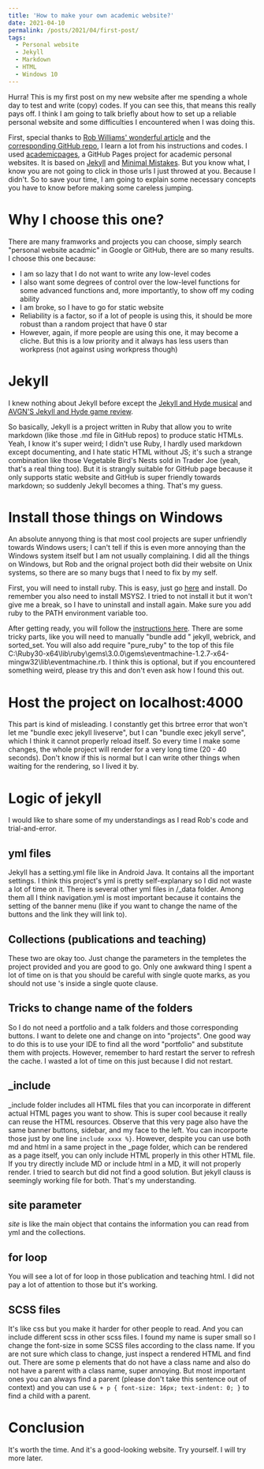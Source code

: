 ```yaml
---
title: 'How to make your own academic website?'
date: 2021-04-10
permalink: /posts/2021/04/first-post/
tags:
  - Personal website
  - Jekyll
  - Markdown
  - HTML
  - Windows 10
---
```


Hurra! This is my first post on my new website after me spending a whole day to test and write (copy) codes. If you can see this, that means this really pays off. I think I am going to talk briefly about how to set up a reliable personal website and some difficulties I encountered when I was doing this.

First, special thanks to [Rob Williams' wonderful article](https://jayrobwilliams.com/posts/2020/06/academic-website/) and the [corresponding GitHub repo](https://github.com/jayrobwilliams/jayrobwilliams.github.io), I learn a lot from his instructions and codes. I used [academicpages](https://github.com/academicpages/academicpages.github.io), a GitHub Pages project for academic personal websites. It is based on [Jekyll](https://en.wikipedia.org/wiki/Jekyll_(software)) and [Minimal Mistakes](https://mademistakes.com/work/minimal-mistakes-jekyll-theme/). But you know what, I know you are not going to click in those urls I just throwed at you. Because I didn't. So to save your time, I am going to explain some necessary concepts you have to know before making some careless jumping.

# Why I choose this one?
There are many framworks and projects you can choose, simply search "personal website acadmic" in Google or GitHub, there are so many results. I choose this one because:
* I am so lazy that I do not want to write any low-level codes
* I also want some degrees of control over the low-level functions for some advanced functions and, more importantly, to show off my coding ability
* I am broke, so I have to go for static website
* Reliability is a factor, so if a lot of people is using this, it should be more robust than a random project that have 0 star
* However, again, if more people are using this one, it may become a cliche. But this is a low priority and it always has less users than  workpress (not against using workpress though)

# Jekyll
I knew nothing about Jekyll before except the [Jekyll and Hyde musical](https://www.youtube.com/watch?v=Dxzw2CWoBqI&list=PLjXQ_rLk0ogaVqkK_mrtp1VYs51qk0oUN&index=4) and [AVGN'S Jekyll and Hyde game review](https://www.youtube.com/watch?v=HemXBVloiA0). 

So basically, Jekyll is a project written in Ruby that allow you to write markdown (like those .md file in GitHub repos) to produce static HTMLs. Yeah, I know it's super weird; I didn't use Ruby, I hardly used markdown except documenting, and I hate static HTML without JS; it's such a strange combination like those Vegetable Bird's Nests sold in Trader Joe (yeah, that's a real thing too). But it is strangly suitable for GitHub page because it only supports static website and GitHub is super friendly towards markdown; so suddenly Jekyll becomes a thing. That's my guess.

# Install those things on Windows
An absolute annyong thing is that most cool projects are super unfriendly towards Windows users; I can't tell if this is even more annoying than the Windows system itself but I am not usually complaining. I did all the things on Windows, but Rob and the orignal project both did their website on Unix systems, so there are so many bugs that I need to fix by my self. 

First, you will need to install ruby. This is easy, just go [here](https://rubyinstaller.org/) and install. Do remember you also need to install MSYS2. I tried to not install it but it won't give me a break, so I have to uninstall and install again. Make sure you add ruby to the PATH environment variable too.

After getting ready, you will follow the [instructions here](https://github.com/academicpages/academicpages.github.io). There are some tricky parts, like you will need to manually "bundle add " jekyll, webrick, and sorted_set. You will also add require "pure_ruby" to the top of this file C:\Ruby30-x64\lib\ruby\gems\3.0.0\gems\eventmachine-1.2.7-x64-mingw32\lib\eventmachine.rb. I think this is optional, but if you encountered something weird, please try this and don't even ask how I found this out.

# Host the project on localhost:4000
This part is kind of misleading. I constantly get this brtree error that won't let me "bundle exec jekyll liveserve", but I can "bundle exec jekyll serve", which I think it cannot properly reload itself. So every time I make some changes, the whole project will render for a very long time (20 - 40 seconds). Don't know if this is normal but I can write other things when waiting for the rendering, so I lived it by.

# Logic of jekyll
I would like to share some of my understandings as I read Rob's code and trial-and-error.

## yml files
Jekyll has a setting.yml file like in Android Java. It contains all the important settings. I think this project's yml is pretty self-explanary so I did not waste a lot of time on it. There is several other yml files in /_data folder. Among them all I think navigation.yml is most important because it contains the setting of the banner menu (like if you want to change the name of the buttons and the link they will link to).

## Collections (publications and teaching)
These two are okay too. Just change the parameters in the templetes the project provided and you are good to go. Only one awkward thing I spent a lot of time on is that you should be careful with single quote marks, as you should not use 's inside a single quote clause.

## Tricks to change name of the folders
So I do not need a portfolio and a talk folders and those corresponding buttons. I want to delete one and change on into "projects". One good way to do this is to use your IDE to find all the word "portfolio" and substitute them with projects. However, remember to hard restart the server to refresh the cache. I wasted a lot of time on this just because I did not restart.

## _include
_include folder includes all HTML files that you can incorporate in different actual HTML pages you want to show. This is super cool because it really can reuse the HTML resources. Observe that this very page also have the same banner buttons, sidebar, and my face to the left. You can incorporte those just by one line `include xxxx %}`. 
However, despite you can use both md and html in a same project in the _page folder, which can be rendered as a page itself, you can only include HTML properly in this other HTML file. If you try directly include MD or include html in a MD, it will not properly render. I tried to search but did not find a good solution. But jekyll clauss is seemingly working file for both. That's my understanding.

## site parameter
*site* is like the main object that contains the information you can read from yml and the collections.

## for loop
You will see a lot of for loop in those publication and teaching html. I did not pay a lot of attention to those but it's working.

## SCSS files
It's like css but you make it harder for other people to read. And you can include different scss in other scss files. I found my name is super small so I change the font-size in some SCSS files according to the class name. If you are not sure which class to change, just inspect a rendered HTML and find out. There are some p elements that do not have a class name and also do not have a parent with a class name, super annoying. But most important ones you can always find a parent (please don't take this sentence out of context) and you can use `& + p {
    font-size: 16px;
    text-indent: 0;
  }` to find a child with a parent.

# Conclusion
It's worth the time. And it's a good-looking website. Try yourself. I will try more later.